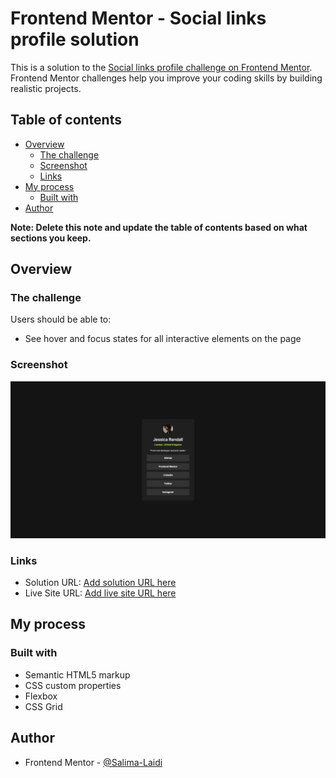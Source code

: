# Frontend Mentor - Social links profile solution

This is a solution to the [Social links profile challenge on Frontend Mentor](https://www.frontendmentor.io/challenges/social-links-profile-UG32l9m6dQ). Frontend Mentor challenges help you improve your coding skills by building realistic projects. 

## Table of contents

- [Overview](#overview)
  - [The challenge](#the-challenge)
  - [Screenshot](#screenshot)
  - [Links](#links)
- [My process](#my-process)
  - [Built with](#built-with)
- [Author](#author)

**Note: Delete this note and update the table of contents based on what sections you keep.**

## Overview

### The challenge

Users should be able to:

- See hover and focus states for all interactive elements on the page

### Screenshot

![](./Screenshot.jpeg)

### Links

- Solution URL: [Add solution URL here](https://github.com/Salima-Laidi/Social-links-profile.git)
- Live Site URL: [Add live site URL here](https://salima-laidi.github.io/Social-links-profile/)

## My process

### Built with

- Semantic HTML5 markup
- CSS custom properties
- Flexbox
- CSS Grid


## Author

- Frontend Mentor - [@Salima-Laidi](https://www.frontendmentor.io/profile/Salima-Laidi)
